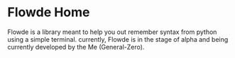 # Flowde Home
Flowde is a library meant to help you out remember syntax from python using a simple terminal. currently, Flowde is in the stage of alpha and being currently developed by the Me (General-Zero).
